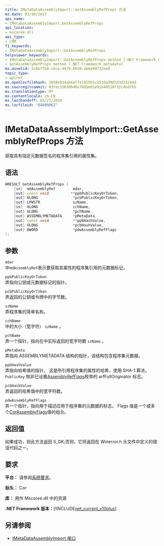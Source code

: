```yaml
---
title: IMetaDataAssemblyImport::GetAssemblyRefProps 方法
ms.date: 03/30/2017
api_name:
- IMetaDataAssemblyImport.GetAssemblyRefProps
api_location:
- mscoree.dll
api_type:
- COM
f1_keywords:
- IMetaDataAssemblyImport::GetAssemblyRefProps
helpviewer_keywords:
- IMetaDataAssemblyImport::GetAssemblyRefProps method [.NET Framework metadata]
- GetAssemblyRefProps method [.NET Framework metadata]
ms.assetid: 5c6b7fb4-cbca-4479-b650-ab9a99732ea0
topic_type:
- apiref
ms.openlocfilehash: 2858e924ab6effe192955ce53dad9d333d2d244d
ms.sourcegitcommit: 03fec33630b46e78d5e81e91b40518f32c4bd7b5
ms.translationtype: MT
ms.contentlocale: zh-CN
ms.lasthandoff: 05/27/2020
ms.locfileid: "84009062"
---
```

# <a name="imetadataassemblyimportgetassemblyrefprops-method"></a>IMetaDataAssemblyImport::GetAssemblyRefProps 方法
获取具有指定元数据签名的程序集引用的属性集。  
  
## <a name="syntax"></a>语法  
  
```cpp  
HRESULT GetAssemblyRefProps (  
    [in]  mdAssemblyRef        mdar,
    [out] const void          **ppbPublicKeyOrToken,
    [out] ULONG                *pcbPublicKeyOrToken,
    [out] LPWSTR               szName,
    [in]  ULONG                cchName,
    [out] ULONG                *pchName,
    [out] ASSEMBLYMETADATA     *pMetaData,
    [out] const void           **ppbHashValue,
    [out] ULONG                *pcbHashValue,
    [out] DWORD                *pdwAssemblyRefFlags  
);  
```  
  
## <a name="parameters"></a>参数  
 `mdar`  
 中`mdAssemblyRef`表示要获取其属性的程序集引用的元数据标记。  
  
 `ppbPublicKeyOrToken`  
 弄指向公钥或元数据标记的指针。  
  
 `pcbPublicKeyOrToken`  
 弄返回的公钥或令牌中的字节数。  
  
 `szName`  
 弄程序集的简单名称。  
  
 `cchName`  
 中的大小（宽字符） `szName` 。  
  
 `pchName`  
 弄一个指针，指向在中实际返回的宽字符数 `szName` 。  
  
 `pMetaData`  
 弄指向 ASSEMBLYMETADATA 结构的指针，该结构包含程序集元数据。  
  
 `ppbHashValue`  
 弄指向哈希值的指针。 这是所引用程序集的属性的哈希，使用 SHA-1 算法， `PublicKey` 除非已设置[AssemblyRefFlags](assemblyrefflags-enumeration.md)枚举的 arfFullOriginator 标志。  
  
 `pcbHashValue`  
 弄返回的哈希值中的宽字符数。  
  
 `pdwAssemblyRefFlags`  
 弄一个指针，指向用于描述应用于程序集的元数据的标志。 Flags 值是一个或多个[CorAssemblyFlags](corassemblyflags-enumeration.md)值的组合。  
  
## <a name="return-value"></a>返回值  
 如果成功，则此方法返回 S_OK;否则，它将返回在 Winerror.h 头文件中定义的错误代码之一。  
  
## <a name="requirements"></a>要求  
 **平台：** 请参阅[系统要求](../../get-started/system-requirements.md)。  
  
 **标头：** Cor  
  
 **库：** 用作 Mscoree.dll 中的资源  
  
 **.NET Framework 版本：**[!INCLUDE[net_current_v10plus](../../../../includes/net-current-v10plus-md.md)]  
  
## <a name="see-also"></a>另请参阅

- [IMetaDataAssemblyImport 接口](imetadataassemblyimport-interface.md)
